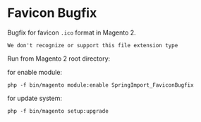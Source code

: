# Favicon Bugfix
Bugfix for favicon `.ico` format in Magento 2.

`We don't recognize or support this file extension type`

Run from Magento 2 root directory:

for enable module:
```
php -f bin/magento module:enable SpringImport_FaviconBugfix
```

for update system:
```
php -f bin/magento setup:upgrade
```